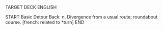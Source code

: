 TARGET DECK
ENGLISH

START
Basic
Detour
Back: n. Divergence from a usual route; roundabout course. [french: related to *turn]
END
